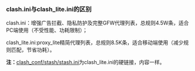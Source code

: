### clash.ini与clash_lite.ini的区别
clash.ini：增强广告拦截、隐私防护及完整GFW代理列表，总规则4.5W条，适合PC端使用（不受性能、功耗限制）；

clash_lite.ini:proxy_lite精简代理列表，总规则8.5K条，适合移动端使用（减少规则匹配，节省功耗）。

**注：**[clash_conf/stash/stash.ini](https://github.com/yorunning/clash_conf/blob/main/stash/stash.ini)为clash_lite.ini的硬链接，内容一样。
